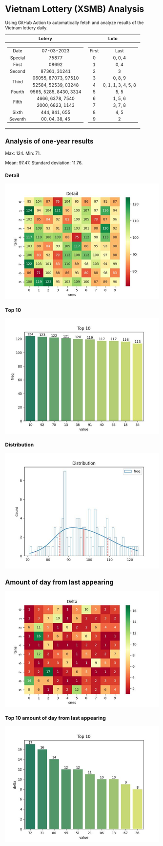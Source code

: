 # Vietnam Lottery (XSMB) Analysis

Using GitHub Action to automatically fetch and analyze results of the Vietnam lottery daily.

| Lotery      | Loto |
| :-----------: | :-----------: |
| <table><tr><td>Date</td><td>07-03-2023</td></tr><tr><td>Special</td><td>75877</td></tr><tr><td>First</td><td>08692</td></tr><tr><td>Second</td><td>87361, 31241</td></tr><tr><td rowspan="2">Third</td><td>06055, 87073, 97510</td></tr><tr><td>52584, 52539, 03248</td></tr><tr><td>Fourth</td><td>9565, 5285, 8430, 3314</td></tr><tr><td rowspan="2">Fifth</td><td>4666, 6378, 7540</td></tr><tr><td>2000, 6823, 1143</td></tr><tr><td>Sixth</td><td>444, 841, 655</td></tr><tr><td>Seventh</td><td>00, 04, 38, 45</td></tr></table> | <table><tr><td>First</td><td>Last</td></tr><tr><td>0</td><td>0, 0, 4</td></tr><tr><td>1</td><td>0, 4</td></tr><tr><td>2</td><td>3</td></tr><tr><td>3</td><td>0, 8, 9</td></tr><tr><td>4</td><td>0, 1, 1, 3, 4, 5, 8</td></tr><tr><td>5</td><td>5, 5</td></tr><tr><td>6</td><td>1, 5, 6</td></tr><tr><td>7</td><td>3, 7, 8</td></tr><tr><td>8</td><td>4, 5</td></tr><tr><td>9</td><td>2</td></tr></table> |

<h2>Analysis of one-year results</h2>

Max: 124. Min: 71.

Mean: 97.47. Standard deviation: 11.76.

<h3>Detail</h3>

![Detail](images/heatmap.jpg)

<h3>Top 10</h3>

![Top 10](images/top-10.jpg)

<h3>Distribution</h3>

![Distribution](images/distribution.jpg)

<h2>Amount of day from last appearing</h2>

![Delta](images/delta.jpg)

<h3>Top 10 amount of day from last appearing</h3>

![Delta top 10](images/delta_top_10.jpg)
